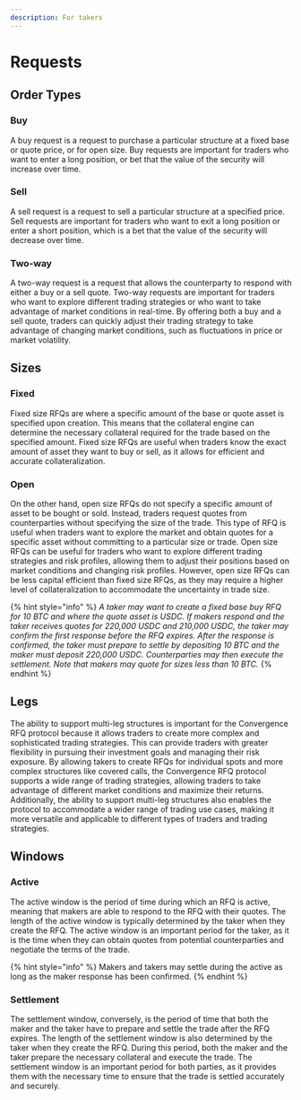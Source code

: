 ```yaml
---
description: For takers
---
```


# Requests

## Order Types

### Buy

A buy request is a request to purchase a particular structure at a fixed base or quote price, or for open size. Buy requests are important for traders who want to enter a long position, or bet that the value of the security will increase over time.

### Sell

A sell request is a request to sell a particular structure at a specified price. Sell requests are important for traders who want to exit a long position or enter a short position, which is a bet that the value of the security will decrease over time.

### Two-way

A two-way request is a request that allows the counterparty to respond with either a buy or a sell quote. Two-way requests are important for traders who want to explore different trading strategies or who want to take advantage of market conditions in real-time. By offering both a buy and a sell quote, traders can quickly adjust their trading strategy to take advantage of changing market conditions, such as fluctuations in price or market volatility.

## **Sizes**

### **Fixed**

Fixed size RFQs are where a specific amount of the base or quote asset is specified upon creation. This means that the collateral engine can determine the necessary collateral required for the trade based on the specified amount. Fixed size RFQs are useful when traders know the exact amount of asset they want to buy or sell, as it allows for efficient and accurate collateralization.

### **Open**

On the other hand, open size RFQs do not specify a specific amount of asset to be bought or sold. Instead, traders request quotes from counterparties without specifying the size of the trade. This type of RFQ is useful when traders want to explore the market and obtain quotes for a specific asset without committing to a particular size or trade. Open size RFQs can be useful for traders who want to explore different trading strategies and risk profiles, allowing them to adjust their positions based on market conditions and changing risk profiles. However, open size RFQs can be less capital efficient than fixed size RFQs, as they may require a higher level of collateralization to accommodate the uncertainty in trade size.

{% hint style="info" %}
_A taker may want to create a fixed base buy RFQ for 10 BTC and where the quote asset is USDC. If makers respond and the taker receives quotes for 220,000 USDC and 210,000 USDC, the taker may confirm the first response before the RFQ expires. After the response is confirmed, the taker must prepare to settle by depositing 10 BTC and the maker must deposit 220,000 USDC. Counterparties may then execute the settlement. Note that makers may quote for sizes less than 10 BTC._
{% endhint %}

## Legs

The ability to support multi-leg structures is important for the Convergence RFQ protocol because it allows traders to create more complex and sophisticated trading strategies. This can provide traders with greater flexibility in pursuing their investment goals and managing their risk exposure. By allowing takers to create RFQs for individual spots and more complex structures like covered calls, the Convergence RFQ protocol supports a wide range of trading strategies, allowing traders to take advantage of different market conditions and maximize their returns. Additionally, the ability to support multi-leg structures also enables the protocol to accommodate a wider range of trading use cases, making it more versatile and applicable to different types of traders and trading strategies.

## Windows

### Active

The active window is the period of time during which an RFQ is active, meaning that makers are able to respond to the RFQ with their quotes. The length of the active window is typically determined by the taker when they create the RFQ. The active window is an important period for the taker, as it is the time when they can obtain quotes from potential counterparties and negotiate the terms of the trade.

{% hint style="info" %}
Makers and takers may settle during the active as long as the maker response has been confirmed.
{% endhint %}

### Settlement

The settlement window, conversely, is the period of time that both the maker and the taker have to prepare and settle the trade after the RFQ expires. The length of the settlement window is also determined by the taker when they create the RFQ. During this period, both the maker and the taker prepare the necessary collateral and execute the trade. The settlement window is an important period for both parties, as it provides them with the necessary time to ensure that the trade is settled accurately and securely.
